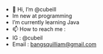 - 👋 Hi, I’m @cubeill
- Im new at programming
- I’m currently learning Java
- 📫 How to reach me :
- IG    : @cubeil
- Email : bangsquilliam@gmail.com

<!---
cubeill/cubeill is a ✨ special ✨ repository because its `README.md` (this file) appears on your GitHub profile.
You can click the Preview link to take a look at your changes.
--->
